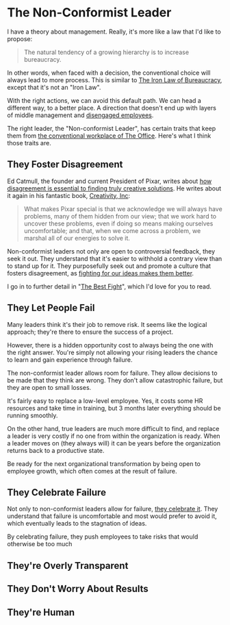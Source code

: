 # The Non-Conformist Leader

I have a theory about management. Really, it's more like a law that I'd like to propose:

> The natural tendency of a growing hierarchy is to increase bureaucracy.

In other words, when faced with a decision, the conventional choice will always lead to more process. This is similar to [The Iron Law of Bureaucracy](https://en.wikipedia.org/wiki/Jerry_Pournelle#Iron_Law_of_Bureaucracy), except that it's not an "Iron Law".

With the right actions, we can avoid this default path. We can head a different way, to a better place. A direction that doesn't end up with layers of middle management and [disengaged employees](https://getlighthouse.com/blog/gallup-employee-engagement-survey-managers/).

The right leader, the "Non-conformist Leader", has certain traits that keep them from [the conventional workplace of The Office](http://www.ribbonfarm.com/2009/10/07/the-gervais-principle-or-the-office-according-to-the-office/). Here's what I think those traits are.

## They Foster Disagreement

Ed Catmull, the founder and current President of Pixar, writes about [how disagreement is essential to finding truly creative solutions](https://hbr.org/2008/09/how-pixar-fosters-collective-creativity). He writes about it again in his fantastic book, [Creativity, Inc](http://www.amazon.com/gp/product/B00FUZQYBO/ref=as_li_tl?ie=UTF8&camp=1789&creative=390957&creativeASIN=B00FUZQYBO&linkCode=as2&tag=cibomediserv-20&linkId=7LWYEJVMEYUGOCI5):

> What makes Pixar special is that we acknowledge we will always have problems, many of them hidden from our view; that we work hard to uncover these problems, even if doing so means making ourselves uncomfortable; and that, when we come across a problem, we marshal all of our energies to solve it.

Non-conformist leaders not only are open to controversial feedback, they seek it out. They understand that it's easier to withhold a contrary view than to stand up for it. They purposefully seek out and promote a culture that fosters disagreement, as [fighting for our ideas makes them better](http://99u.com/articles/7224/why-fighting-for-our-ideas-makes-them-better).

I go in to further detail in "[The Best Fight](http://blog.kevinlamping.com/the-best-fight/)", which I'd love for you to read.

## They Let People Fail

Many leaders think it's their job to remove risk. It seems like the logical approach; they're there to ensure the success of a project.

However, there is a hidden opportunity cost to always being the one with the right answer. You're simply not allowing your rising leaders the chance to learn and gain experience through failure.

The non-conformist leader allows room for failure. They allow decisions to be made that they think are wrong. They don't allow catastrophic failure, but they are open to small losses. 

It's fairly easy to replace a low-level employee. Yes, it costs some HR resources and take time in training, but 3 months later everything should be running smoothly.

On the other hand, true leaders are much more difficult to find, and replace a leader is very costly if no one from within the organization is ready. When a leader moves on (they always will) it can be years before the organization returns back to a productive state.

Be ready for the next organizational transformation by being open to employee growth, which often comes at the result of failure.

## They Celebrate Failure

Not only to non-conformist leaders allow for failure, [they celebrate it](http://www.reuters.com/article/us-roche-ceo-failure-idUSKBN0HC16N20140917). They understand that failure is uncomfortable and most would prefer to avoid it, which eventually leads to the stagnation of ideas.

By celebrating failure, they push employees to take risks that would otherwise be too much

## They're Overly Transparent



## They Don't Worry About Results


## They're Human
